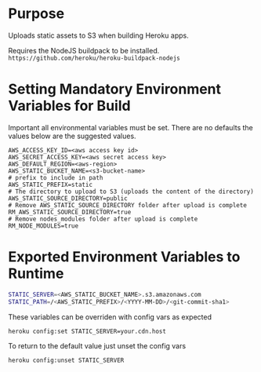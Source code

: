 # Purpose

Uploads static assets to S3 when building Heroku apps.

Requires the NodeJS buildpack to be installed. `https://github.com/heroku/heroku-buildpack-nodejs`


# Setting Mandatory Environment Variables for Build

Important all environmental variables must be set. 
There are no defaults the values below are the suggested values.

```
AWS_ACCESS_KEY_ID=<aws access key id>
AWS_SECRET_ACCESS_KEY=<aws secret access key>
AWS_DEFAULT_REGION=<aws-region>
AWS_STATIC_BUCKET_NAME=<s3-bucket-name>
# prefix to include in path
AWS_STATIC_PREFIX=static
# The directory to upload to S3 (uploads the content of the directory)
AWS_STATIC_SOURCE_DIRECTORY=public
# Remove AWS_STATIC_SOURCE_DIRECTORY folder after upload is complete
RM_AWS_STATIC_SOURCE_DIRECTORY=true
# Remove nodes_modules folder after upload is complete
RM_NODE_MODULES=true
```

# Exported Environment Variables to Runtime

```sh
STATIC_SERVER=<AWS_STATIC_BUCKET_NAME>.s3.amazonaws.com
STATIC_PATH=/<AWS_STATIC_PREFIX>/<YYYY-MM-DD>/<git-commit-sha1>
```

These variables can be overriden with config vars as expected

```
heroku config:set STATIC_SERVER=your.cdn.host
```

To return to the default value just unset the config vars

```
heroku config:unset STATIC_SERVER
```
